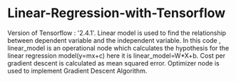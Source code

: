 # Linear-Regression-with-Tensorflow

Version of Tensorflow : '2.4.1'.
Linear model is used to find the relationship between dependent variable and the independent variable.
In this code ,
linear_model is an operational node which calculates the hypothesis for the linear regression model(y=mx+c) here it is linear_model=W*X+b.
Cost per gradient descent is calculated as mean squared error.
Optimizer node is used to implement Gradient Descent Algorithm.
